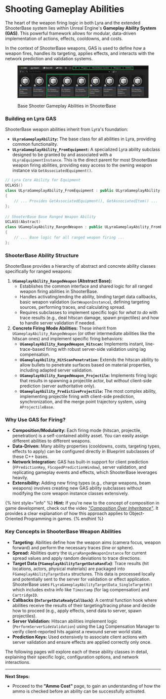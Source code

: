 # Shooting Gameplay Abilities

The heart of the weapon firing logic in both Lyra and the extended ShooterBase system lies within Unreal Engine's **Gameplay Ability System (GAS)**. This powerful framework allows for modular, data-driven implementation of actions, effects, cooldowns, and costs.

In the context of ShooterBase weapons, GAS is used to define _how_ a weapon fires, handles its targeting, applies effects, and interacts with the network prediction and validation systems.

<figure><img src="../../../../.gitbook/assets/image (186).png" alt=""><figcaption><p>Base Shooter Gameplay Abilities in ShooterBase</p></figcaption></figure>

### Building on Lyra GAS

ShooterBase weapon abilities inherit from Lyra's foundation:

* **`ULyraGameplayAbility`:** The base class for all abilities in Lyra, providing common functionality.
* **`ULyraGameplayAbility_FromEquipment`:** A specialized Lyra ability subclass designed to be granted by and associated with a `ULyraEquipmentInstance`. This is the direct parent for most ShooterBase weapon firing abilities, providing easy access to the owning weapon instance via `GetAssociatedEquipment()`.

```cpp
// Lyra Core Ability for Equipment
UCLASS()
class ULyraGameplayAbility_FromEquipment : public ULyraGameplayAbility
{
    // ... Provides GetAssociatedEquipment(), GetAssociatedItem() ...
};

// ShooterBase Base Ranged Weapon Ability
UCLASS(Abstract)
class UGameplayAbility_RangedWeapon : public ULyraGameplayAbility_FromEquipment
{
    // ... Base logic for all ranged weapon firing ...
};
```

### ShooterBase Ability Structure

ShooterBase provides a hierarchy of abstract and concrete ability classes specifically for ranged weapons:

1. **`UGameplayAbility_RangedWeapon` (Abstract Base):**
   * Establishes the common interface and shared logic for all ranged weapon firing abilities in ShooterBase.
   * Handles activating/ending the ability, binding target data callbacks, basic weapon validation (`GetWeaponInstance`), defining targeting sources, performing traces, and calculating spread.
   * Requires subclasses to implement specific logic for _what to do_ with trace results (e.g., deal hitscan damage, spawn projectiles) and how to handle server validation if needed.
2. **Concrete Firing Mode Abilities:** These inherit from `UGameplayAbility_RangedWeapon` (or other intermediate abilities like the hitscan ones) and implement specific firing behaviors:
   * **`UGameplayAbility_RangedWeapon_Hitscan`:** Implements instant, line-trace-based firing with robust server-side validation using lag compensation.
   * **`UGameplayAbility_HitScanPenetration`:** Extends the hitscan ability to allow bullets to penetrate surfaces based on material properties, including adapted server validation.
   * **`UGameplayAbility_RangedWeapon_Projectile`:** Implements firing logic that results in spawning a projectile actor, but _without_ client-side prediction (server authoritative only).
   * **`UGameplayAbility_PredictiveProjectile`:** The most complex ability, implementing projectile firing _with_ client-side prediction, synchronization, and the merge point trajectory system, using `AProjectileBase`.

### Why Use GAS for Firing?

* **Composition/Modularity:** Each firing mode (hitscan, projectile, penetration) is a self-contained ability asset. You can easily assign different abilities to different weapons.
* **Data-Driven:** Many ability properties (cooldowns, costs, targeting types, effects to apply) can be configured directly in Blueprint subclasses of these C++ bases.
* **Network Integration:** GAS has built-in support for client prediction (`FPredictionKey`, `FScopedPredictionWindow`), server validation, and replicating gameplay events and effects, which ShooterBase leverages heavily.
* **Extensibility:** Adding new firing types (e.g., charge weapons, beam weapons) involves creating new GAS ability subclasses without modifying the core weapon instance classes extensively.

{% hint style="info" %}
**Hint:** If you're new to the concept of composition in game development, check out the video [_"Composition Over Inheritance"_](https://www.youtube.com/watch?v=HNzP1aLAffM). It provides a clear explanation of how this approach applies to Object-Oriented Programming in games.
{% endhint %}

### Key Concepts in ShooterBase Weapon Abilities

* **Targeting:** Abilities define how the weapon aims (camera focus, weapon forward) and perform the necessary traces (line or sphere).
* **Spread:** Abilities query the `ULyraRangedWeaponInstance` for current spread values and apply random deviations to trace directions.
* **Target Data (`FGameplayAbilityTargetDataHandle`)**: Trace results (hit locations, actors, physical materials) are packaged into `FGameplayAbilityTargetData` structures. This data is processed locally and potentially sent to the server for validation or effect application. ShooterBase uses `FLyraGameplayAbilityTargetData_SingleTargetHit` which includes extra info like `Timestamp` (for lag compensation) and `CartridgeID`.
* **Callbacks (`OnTargetDataReadyCallback`)**: A central function hook where abilities receive the results of their targeting/tracing phase and decide how to proceed (e.g., apply effects, send data to server, spawn projectiles).
* **Server Validation:** Hitscan abilities implement logic (`PerformServerSideValidation`) using the Lag Compensation Manager to verify client-reported hits against a rewound server world state.
* **Prediction Keys:** Used extensively to associate client actions with server validation and ensure effects are applied correctly only once.

The following pages will explore each of these ability classes in detail, explaining their specific logic, configuration options, and network interactions.

***

**Next Steps:**

* Proceed to the **"Ammo Cost"** page, to gain an understanding of how the ammo is checked before an ability can be successfully activated.
